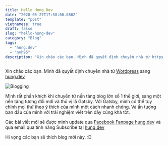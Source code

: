 ```yaml
---
title: Hello Hung.Dev
date: "2020-05-27T17:58:06.686Z"
template: "post"
vietnamese: true
draft: false
slug: "hello-hung-dev"
category: "Blog"
tags:
  - "hung.dev"
  - "nvh95"
description: "Xin chào các bạn. Mình đã quyết định chuyển nhà từ https://huwng.wordpress.com sang https://hung.dev"
---
```


Xin chào các bạn. Mình đã quyết định chuyển nhà từ [Wordpress](https://huwng.wordpress.com) sang [hung.dev](https://hung.dev)

![Blogging](/media/image-2.jpg)

Mình rất phấn khích khi chuyển từ nền tảng blog lớn số 1 thế giới, sang một nền tảng tương đối mới và thú vị là Gatsby. Với Gatsby, mình có thể tùy chỉnh mọi thứ theo ý thích của mình một cách nhanh chóng. Và ấn tượng ban đầu của mình với trải nghiệm viết trên đây cũng khá tốt.

Các bài viết mới sẽ được mình update qua [Facebook Fanpage hung.dev](https://www.facebook.com/hungdotdev) và qua email qua tính năng Subscribe tại [hung.dev](/)

Hi vọng các bạn sẽ thích blog mới này. :D
